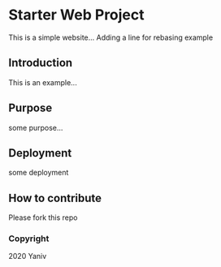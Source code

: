 # Starter Web Project

This is a simple website...
Adding a line for rebasing example

## Introduction

This is an example...

## Purpose

some purpose...

## Deployment

some deployment

## How to contribute

Please fork this repo

### Copyright

2020 Yaniv